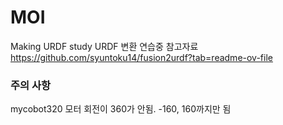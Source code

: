 # MOI
Making URDF study
URDF 변환 연습중
참고자료 https://github.com/syuntoku14/fusion2urdf?tab=readme-ov-file
### 주의 사항
mycobot320 모터 회전이 360가 안됨.
-160, 160까지만 됨
